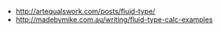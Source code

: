 - http://artequalswork.com/posts/fluid-type/
- http://madebymike.com.au/writing/fluid-type-calc-examples
